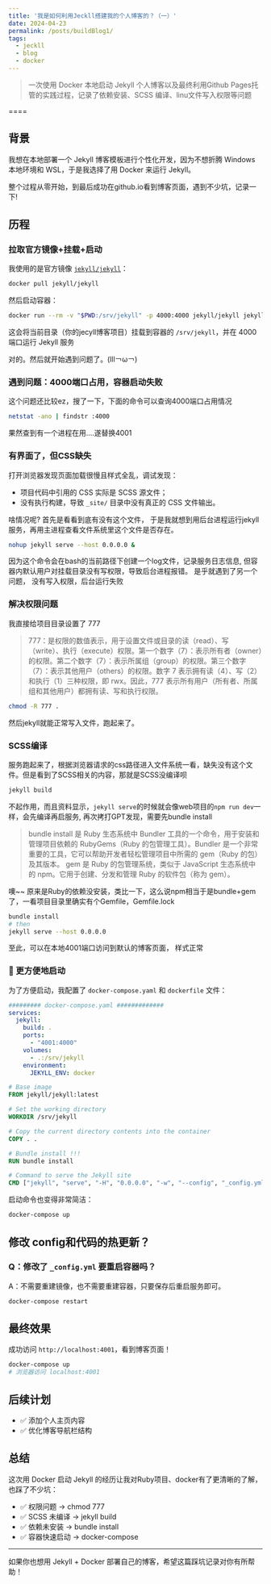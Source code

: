 ```yaml
---
title: '我是如何利用Jeckll搭建我的个人博客的？（一）'
date: 2024-04-23
permalink: /posts/buildBlog1/
tags:
  - jeckll
  - blog
  - docker
---
```


> 一次使用 Docker 本地启动 Jekyll 个人博客以及最终利用Github Pages托管的实践过程，记录了依赖安装、SCSS 编译、linu文件写入权限等问题

====

## 背景

我想在本地部署一个 Jekyll 博客模板进行个性化开发，因为不想折腾 Windows 本地环境和 WSL，于是我选择了用 Docker 来运行 Jekyll。

整个过程从零开始，到最后成功在github.io看到博客页面，遇到不少坑，记录一下!

## 历程

### 拉取官方镜像+挂载+启动

我使用的是官方镜像 [`jekyll/jekyll`](https://hub.docker.com/r/jekyll/jekyll)：

```bash
docker pull jekyll/jekyll
```

然后启动容器：

```bash
docker run --rm -v "$PWD:/srv/jekyll" -p 4000:4000 jekyll/jekyll jekyll serve
```

这会将当前目录（你的jecyll博客项目）挂载到容器的 `/srv/jekyll`，并在 4000 端口运行 Jekyll 服务

对的。然后就开始遇到问题了。(lll￢ω￢)

### 遇到问题：4000端口占用，容器启动失败

这个问题还比较ez，搜了一下，下面的命令可以查询4000端口占用情况

```bash
netstat -ano | findstr :4000
```

果然查到有一个进程在用....遂替换4001

### 有界面了，但CSS缺失

打开浏览器发现页面加载很慢且样式全乱，调试发现：

- 项目代码中引用的 CSS 实际是 SCSS 源文件；
- 没有执行构建，导致 `_site/` 目录中没有真正的 CSS 文件输出。

啥情况呢? 首先是看看到底有没有这个文件，
于是我就想到用后台进程运行jekyll服务，再用主进程查看文件系统里这个文件是否存在。

```bash
nohup jekyll serve --host 0.0.0.0 &
```

因为这个命令会在bash的当前路径下创建一个log文件，记录服务日志信息, 但容器内默认用户对挂载目录没有写权限，导致后台进程报错。
是乎就遇到了另一个问题， 没有写入权限，后台运行失败

### 解决权限问题

我直接给项目目录设置了 777 
> 777：是权限的数值表示，用于设置文件或目录的读（read）、写（write）、执行（execute）权限。第一个数字（7）：表示所有者（owner）的权限。第二个数字（7）：表示所属组（group）的权限。第三个数字（7）：表示其他用户（others）的权限。数字 7 表示拥有读（4）、写（2）和执行（1）三种权限，即 rwx。因此，777 表示所有用户（所有者、所属组和其他用户）都拥有读、写和执行权限。

```bash
chmod -R 777 .
```

然后jekyll就能正常写入文件，跑起来了。

### SCSS编译

服务跑起来了，根据浏览器请求的css路径进入文件系统一看，缺失没有这个文件。但是看到了SCSS相关的内容，那就是SCSS没编译呗

```bash
jekyll build
```

不起作用，而且资料显示，`jekyll serve`的时候就会像web项目的`npm run dev`一样，会先编译再启服务, 再次拷打GPT发现，需要先bundle install

> bundle install 是 Ruby 生态系统中 Bundler 工具的一个命令，用于安装和管理项目依赖的 RubyGems（Ruby 的包管理工具）。Bundler 是一个非常重要的工具，它可以帮助开发者轻松管理项目中所需的 gem（Ruby 的包）及其版本。
> gem 是 Ruby 的包管理系统，类似于 JavaScript 生态系统中的 npm。它用于创建、分发和管理 Ruby 的软件包（称为 gem）。

噢~~ 原来是Ruby的依赖没安装，类比一下，这么说npm相当于是bundle+gem了，一看项目目录里确实有个Gemfile，Gemfile.lock

```bash
bundle install
# then
jekyll serve --host 0.0.0.0
```

至此，可以在本地4001端口访问到默认的博客页面， 样式正常

### 🚀 更方便地启动
为了方便启动，我配置了 `docker-compose.yaml` 和 `dockerfile` 文件：

```yaml
######### docker-compose.yaml #############
services:
  jekyll:
    build: .
    ports:
      - "4001:4000"
    volumes:
      - .:/srv/jekyll
    environment:
      JEKYLL_ENV: docker
```

```dockerFile
# Base image
FROM jekyll/jekyll:latest

# Set the working directory
WORKDIR /srv/jekyll

# Copy the current directory contents into the container
COPY . .

# Bundle install !!!
RUN bundle install

# Command to serve the Jekyll site
CMD ["jekyll", "serve", "-H", "0.0.0.0", "-w", "--config", "_config.yml,_config_docker.yml"]
```

启动命令也变得非常简洁：

```bash
docker-compose up
```

## 修改 config和代码的热更新？

### Q：修改了 `_config.yml` 要重启容器吗？

A：不需要重建镜像，也不需要重建容器，只要保存后重启服务即可。

```bash
docker-compose restart
```

## 最终效果

成功访问 `http://localhost:4001`，看到博客页面！

```bash
docker-compose up
# 浏览器访问 localhost:4001
```

## 后续计划

- ✅ 添加个人主页内容
- ✅ 优化博客导航栏结构

## 总结

这次用 Docker 启动 Jekyll 的经历让我对Ruby项目、docker有了更清晰的了解，也踩了不少坑：

- ✅ 权限问题 → chmod 777
- ✅ SCSS 未编译 → jekyll build
- ✅ 依赖未安装 → bundle install
- ✅ 容器快速启动 → docker-compose

---

如果你也想用 Jekyll + Docker 部署自己的博客，希望这篇踩坑记录对你有所帮助！
